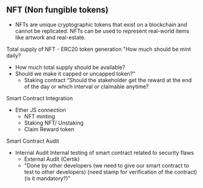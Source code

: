 ## NFT (Non fungible tokens)
- NFTs are unique cryptographic tokens that exist on a blockchain and cannot be replicated. NFTs can be used to represent real-world items like artwork and real-estate.


Total supply of NFT
	- ERC20 token generation	"How much should be mint daily?
  - How much total supply should be available?
  - Should we make it capped or uncapped token?"
	- Staking contract	"Should the stakeholder get the reward at the end of the day or which interval or claimable anytime?

		
Smart Contract Integration	
  - Ether JS connection	
	- NFT minting
	- Staking NFT/ Unstaking
	- Claim Reward token
		
Smart Contract Audit	
  - Internal Audit	Internal testing of smart contract related to security flaws 
	- External Audit (Certik)	
  	- "Done by other developers (we need to give our smart contract to test to other developers) (need stamp for verification of the contract) (is it mandatory?)"